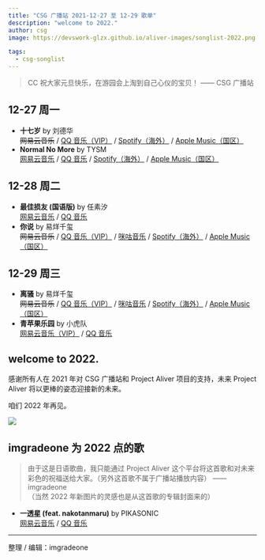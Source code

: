 ```yaml
---
title: "CSG 广播站 2021-12-27 至 12-29 歌单"
description: "welcome to 2022."
author: csg
image: https://devswork-glzx.github.io/aliver-images/songlist-2022.png

tags:
  - csg-songlist
---
```


> CC 祝大家元旦快乐，在游园会上淘到自己心仪的宝贝！ —— CSG 广播站

<!-- 如需要 VIP 则如实标注 -->
<!-- 一般按网易云音乐 / QQ 音乐的顺序，如果有必要，可以额外添加咪咕音乐、
bilibili、SoundCloud、YouTube 链接
周杰伦的歌则直接 咪咕音乐 / QQ 音乐
没有版权则删除线 -->

## 12-27 周一

- **十七岁** by 刘德华  
  ~~网易云音乐~~ / [QQ 音乐（VIP）](https://y.qq.com/n/ryqq/songDetail/000HWyhv4UJpLq) / [Spotify（海外）](https://open.spotify.com/track/7bUSctvSgznxwWt0Spag0o) / [Apple Music（国区）](https://music.apple.com/cn/album/十七岁/892787091?i=892787154)
- **Normal No More** by TYSM  
  [网易云音乐](https://music.163.com/song?id=1440570723) / [QQ 音乐](https://y.qq.com/n/ryqq/songDetail/002bhRnE14fkIR) / [Spotify（海外）](https://open.spotify.com/track/460WMeltK2dxce4qhcaCF7) / [Apple Music（国区）](https://music.apple.com/cn/album/normal-no-more/1506687769?i=1506687775)

## 12-28 周二

- **最佳损友 (国语版)** by 任素汐  
  [网易云音乐](https://music.163.com/song?id=1349343968) / [QQ 音乐](https://y.qq.com/n/ryqq/songDetail/004aHCfZ3VDYG3)
- **你说** by 易烊千玺  
  ~~网易云音乐~~ / [QQ 音乐（VIP）](https://y.qq.com/n/ryqq/songDetail/00481seV3tuzWU) / [咪咕音乐](https://music.migu.cn/v3/music/song/69909900006) / [Spotify（海外）](https://open.spotify.com/track/5nCiAzn11Kwm8yJlvYQSaM) / [Apple Music（国区）](https://music.apple.com/cn/album/你说/1549118699?i=1549118947)

## 12-29 周三

- **离骚** by 易烊千玺  
  ~~网易云音乐~~ / [QQ 音乐（VIP）](https://y.qq.com/n/ryqq/songDetail/001JaAKW4IurRk) / [咪咕音乐](https://music.migu.cn/v3/music/song/69906200008) / [Spotify（海外）](https://open.spotify.com/track/1IW074I5fV1liCroXGKpq4) / [Apple Music（国区）](https://music.apple.com/cn/album/离骚/1549133388?i=1549133389)
- **青苹果乐园** by 小虎队  
  [网易云音乐（VIP）](https://music.163.com/song?id=388068) / [QQ 音乐](https://y.qq.com/n/ryqq/songDetail/004Pn4cS4aQEmf)

## welcome to 2022.

感谢所有人在 2021 年对 CSG 广播站和 Project Aliver 项目的支持，未来 Project Aliver 将以更棒的姿态迎接新的未来。

咱们 2022 年再见。

![](https://devswork-glzx.github.io/aliver-images/songlist-2022-2x.png)

## imgradeone 为 2022 点的歌

> 由于这是日语歌曲，我只能通过 Project Aliver 这个平台将这首歌和对未来彩色的祝福送给大家。（另外这首歌不属于广播站播放内容） —— imgradeone  
> （当然 2022 年新图片的灵感也是从这首歌的专辑封面来的）

- **一透星 (feat. nakotanmaru)** by PIKASONIC  
  [网易云音乐](https://music.163.com/song?id=1895059547) / [QQ 音乐](https://y.qq.com/n/ryqq/songDetail/000dFxeX2wjIEx)

---

整理 / 编辑：imgradeone
